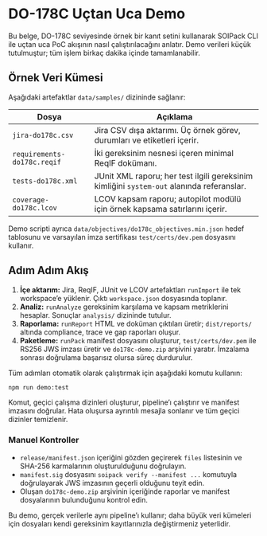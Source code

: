 # DO-178C Uçtan Uca Demo

Bu belge, DO-178C seviyesinde örnek bir kanıt setini kullanarak SOIPack CLI ile uçtan uca PoC akışının nasıl çalıştırılacağını
anlatır. Demo verileri küçük tutulmuştur; tüm işlem birkaç dakika içinde tamamlanabilir.

## Örnek Veri Kümesi

Aşağıdaki artefaktlar `data/samples/` dizininde sağlanır:

| Dosya | Açıklama |
| --- | --- |
| `jira-do178c.csv` | Jira CSV dışa aktarımı. Üç örnek görev, durumları ve etiketleri içerir. |
| `requirements-do178c.reqif` | İki gereksinim nesnesi içeren minimal ReqIF dokümanı. |
| `tests-do178c.xml` | JUnit XML raporu; her test ilgili gereksinim kimliğini `system-out` alanında referanslar. |
| `coverage-do178c.lcov` | LCOV kapsam raporu; autopilot modülü için örnek kapsama satırlarını içerir. |

Demo scripti ayrıca `data/objectives/do178c_objectives.min.json` hedef tablosunu ve varsayılan imza sertifikası
`test/certs/dev.pem` dosyasını kullanır.

## Adım Adım Akış

1. **İçe aktarım:** Jira, ReqIF, JUnit ve LCOV artefaktları `runImport` ile tek workspace’e yüklenir. Çıktı `workspace.json`
   dosyasında toplanır.
2. **Analiz:** `runAnalyze` gereksinim karşılama ve kapsam metriklerini hesaplar. Sonuçlar `analysis/` dizininde tutulur.
3. **Raporlama:** `runReport` HTML ve doküman çıktıları üretir; `dist/reports/` altında compliance, trace ve gap raporları oluşur.
4. **Paketleme:** `runPack` manifest dosyasını oluşturur, `test/certs/dev.pem` ile RS256 JWS imzası üretir ve `do178c-demo.zip`
   arşivini yaratır. İmzalama sonrası doğrulama başarısız olursa süreç durdurulur.

Tüm adımları otomatik olarak çalıştırmak için aşağıdaki komutu kullanın:

```bash
npm run demo:test
```

Komut, geçici çalışma dizinleri oluşturur, pipeline’ı çalıştırır ve manifest imzasını doğrular. Hata oluşursa ayrıntılı mesajla
sonlanır ve tüm geçici dizinler temizlenir.

### Manuel Kontroller

- `release/manifest.json` içeriğini gözden geçirerek `files` listesinin ve SHA-256 karmalarının oluşturulduğunu doğrulayın.
- `manifest.sig` dosyasını `soipack verify --manifest ...` komutuyla doğrulayarak JWS imzasının geçerli olduğunu teyit edin.
- Oluşan `do178c-demo.zip` arşivinin içeriğinde raporlar ve manifest dosyalarının bulunduğunu kontrol edin.

Bu demo, gerçek verilerle aynı pipeline’ı kullanır; daha büyük veri kümeleri için dosyaları kendi gereksinim kayıtlarınızla
değiştirmeniz yeterlidir.

